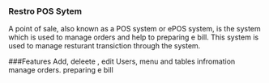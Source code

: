 ### Restro POS Sytem
 A point of sale, also known as a POS system or ePOS system, is the system which is used to manage orders and help to preparing e bill. This system is used to manage resturant transiction through the system.
 
 ###Features
 Add, deleete , edit  Users, menu and tables infromation
 manage orders.
 preparing e bill
 
 
